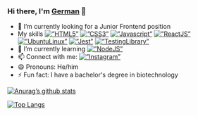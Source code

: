 ### Hi there, I'm <a href='https://github.com/orjive5'>German</a> 👋

- 🔭 I’m currently looking for a Junior Frontend position
- My skills
<a href='https://developer.mozilla.org/en-US/docs/Glossary/HTML5'><img alt=”HTML5” src="https://img.shields.io/badge/HTML5-E34F26?style=for-the-badge&logo=html5&logoColor=white"/><a/>
<a href='https://developer.mozilla.org/en-US/docs/Web/CSS'><img alt=”CSS3” src="https://img.shields.io/badge/CSS3-1572B6?style=for-the-badge&logo=css3&logoColor=white"/><a/>
<a href='https://developer.mozilla.org/en-US/docs/Web/JavaScript'><img alt=”Javascript” src="https://img.shields.io/badge/JavaScript-323330?style=for-the-badge&logo=javascript&logoColor=F7DF1E"/><a/>
<a href='https://reactjs.org/'><img alt=”ReactJS” src="https://img.shields.io/badge/React-20232A?style=for-the-badge&logo=react&logoColor=61DAFB"/><a/>
<a href='https://ubuntu.com/'><img alt=”UbuntuLinux” src="https://img.shields.io/badge/Ubuntu-E95420?style=for-the-badge&logo=ubuntu&logoColor=white"/><a/>
<a href='https://jestjs.io/'><img alt=”Jest” src="https://img.shields.io/badge/Jest-323330?style=for-the-badge&logo=Jest&logoColor=white"/><a/>
<a href='https://testing-library.com/'><img alt=”TestingLibrary” src="https://img.shields.io/badge/testing%20library-323330?style=for-the-badge&logo=testing-library&logoColor=red"/><a/>
- 🌱 I’m currently learning <a href='https://nodejs.org/en/'><img alt=”NodeJS” src="https://img.shields.io/badge/Node.js-43853D?style=for-the-badge&logo=node.js&logoColor=white"/><a/>
- 📫 Connect with me:
  <a href='https://www.instagram.com/germandojcinovic/?hl=en'><img alt=”Instagram” src="https://img.shields.io/badge/Instagram-%23E4405F.svg?style=for-the-badge&logo=Instagram&logoColor=white"/><a/>
- 😄 Pronouns: He/him
- ⚡ Fun fact: I have a bachelor's degree in biotechnology
    
[![Anurag’s github stats](https://github-readme-stats.vercel.app/api?username=orjive5)](https://github.com/orjive5)

[![Top Langs](https://github-readme-stats.vercel.app/api/top-langs/?username=orjive5&layout=compact)](https://github.com/orjive5)
